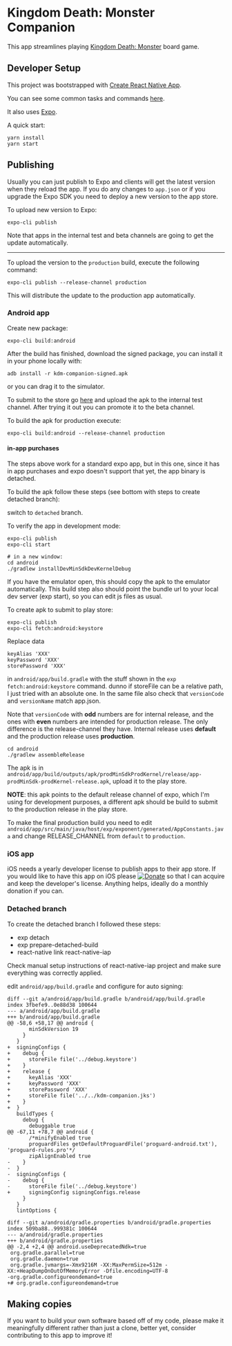 # Kingdom Death: Monster Companion

This app streamlines playing [Kingdom Death: Monster](http://kingdomdeath.com/) board game.

## Developer Setup

This project was bootstrapped with [Create React Native App](https://github.com/react-community/create-react-native-app).

You can see some common tasks and commands [here](https://github.com/react-community/create-react-native-app/blob/master/react-native-scripts/template/README.md).

It also uses [Expo](https://docs.expo.io).

A quick start:

```
yarn install
yarn start
```

## Publishing

Usually you can just publish to Expo and clients will get the latest version when they reload the app.
If you do any changes to `app.json` or if you upgrade the Expo SDK you need to deploy a new version to the app store.

To upload new version to Expo:

```
expo-cli publish
```

Note that apps in the internal test and beta channels are going to get the update automatically.

---

To upload the version to the `production` build, execute the following command:

```
expo-cli publish --release-channel production
```

This will distribute the update to the production app automatically.

### Android app

Create new package:

```
expo-cli build:android
```

After the build has finished, download the signed package, you can install it in your phone locally with:

```
adb install -r kdm-companion-signed.apk
```

or you can drag it to the simulator.

To submit to the store go [here](https://play.google.com/apps/publish/) and upload the apk to the internal test channel.
After trying it out you can promote it to the beta channel.

To build the apk for production execute:

```
expo-cli build:android --release-channel production
```

#### in-app purchases

The steps above work for a standard expo app, but in this one, since it has in app purchases and expo doesn't support that yet, the app binary is detached.

To build the apk follow these steps (see bottom with steps to create detached branch):

switch to `detached` branch.

To verify the app in development mode:

```
expo-cli publish
expo-cli start

# in a new window:
cd android
./gradlew installDevMinSdkDevKernelDebug
```

If you have the emulator open, this should copy the apk to the emulator automatically. This build step also should point the bundle url to your local dev server (exp start), so you can edit js files as usual.

To create apk to submit to play store:

```
expo-cli publish
expo-cli fetch:android:keystore
```

Replace data

```
keyAlias 'XXX'
keyPassword 'XXX'
storePassword 'XXX'
```

in `android/app/build.gradle` with the stuff shown in the `exp fetch:android:keystore` command.
dunno if storeFile can be a relative path, I just tried with an absolute one.
In the same file also check that `versionCode` and `versionName` match app.json.

Note that `versionCode` with **odd** numbers are for internal release, and the ones with **even** numbers are intended for production release. The only difference is the release-channel they have. Internal release uses **default** and the production release uses **production**.

```
cd android
./gradlew assembleRelease
```

The apk is in `android/app/build/outputs/apk/prodMinSdkProdKernel/release/app-prodMinSdk-prodKernel-release.apk`, upload it to the play store.

**NOTE**: this apk points to the default release channel of expo, which I'm using for development purposes, a different apk should be build to submit to the production release in the play store.

To make the final production build you need to edit `android/app/src/main/java/host/exp/exponent/generated/AppConstants.java` and change RELEASE_CHANNEL from `default` to `production`.

### iOS app

iOS needs a yearly developer license to publish apps to their app store. If you would like
to have this app on iOS please [![Donate](https://img.shields.io/badge/Donate-PayPal-green.svg)](https://www.paypal.com/cgi-bin/webscr?cmd=_donations&business=DZNFFEH9A9B4W&lc=US&item_number=kdm%2dcompanion&currency_code=USD&bn=PP%2dDonationsBF%3abtn_donate_SM%2egif%3aNonHosted)
so that I can acquire and keep the developer's license. Anything helps, ideally do a monthly donation if you can.

### Detached branch

To create the detached branch I followed these steps:

- exp detach
- exp prepare-detached-build
- react-native link react-native-iap

Check manual setup instructions of react-native-iap project and make sure everything was correctly applied.

edit `android/app/build.gradle` and configure for auto signing:

```
diff --git a/android/app/build.gradle b/android/app/build.gradle
index 3fbefe9..0e88d38 100644
--- a/android/app/build.gradle
+++ b/android/app/build.gradle
@@ -58,6 +58,17 @@ android {
       minSdkVersion 19
     }
   }
+  signingConfigs {
+    debug {
+      storeFile file('../debug.keystore')
+    }
+    release {
+      keyAlias 'XXX'
+      keyPassword 'XXX'
+      storePassword 'XXX'
+      storeFile file('../../kdm-companion.jks')
+    }
+  }
   buildTypes {
     debug {
       debuggable true
@@ -67,11 +78,7 @@ android {
       /*minifyEnabled true
       proguardFiles getDefaultProguardFile('proguard-android.txt'), 'proguard-rules.pro'*/
       zipAlignEnabled true
-    }
-  }
-  signingConfigs {
-    debug {
-      storeFile file('../debug.keystore')
+      signingConfig signingConfigs.release
     }
   }
   lintOptions {

diff --git a/android/gradle.properties b/android/gradle.properties
index 509ba88..999381c 100644
--- a/android/gradle.properties
+++ b/android/gradle.properties
@@ -2,4 +2,4 @@ android.useDeprecatedNdk=true
 org.gradle.parallel=true
 org.gradle.daemon=true
 org.gradle.jvmargs=-Xmx9216M -XX:MaxPermSize=512m -XX:+HeapDumpOnOutOfMemoryError -Dfile.encoding=UTF-8
-org.gradle.configureondemand=true
+# org.gradle.configureondemand=true
```

## Making copies

If you want to build your own software based off of my code, please make it meaningfully
different rather than just a clone, better yet, consider contributing to this app to improve it!
